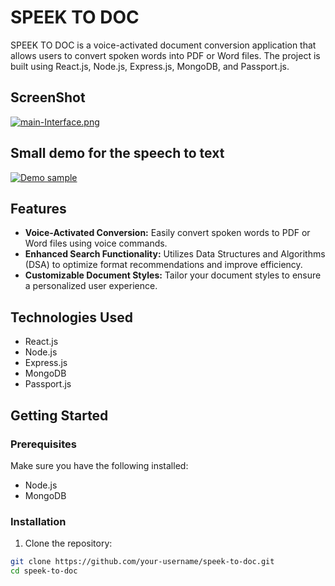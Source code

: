 # SPEEK TO DOC

SPEEK TO DOC is a voice-activated document conversion application that allows users to convert spoken words into PDF or Word files. The project is built using React.js, Node.js, Express.js, MongoDB, and Passport.js.

## ScreenShot

[![main-Interface.png](https://i.postimg.cc/28kfv6tM/main-Interface.png)](https://postimg.cc/3Wc6QKYF)
## Small demo for the speech to text

[![Demo sample](https://media.licdn.com/dms/image/D5622AQGc08Pw_Jc60g/feedshare-shrink_480/0/1702314162896?e=1706140800&v=beta&t=AhM1ZXndIPNCf6Vte0DRAXmecu_ZFCFcrlLimjvjtDo)](https://www.linkedin.com/feed/update/urn:li:activity:7138123872188432384?updateEntityUrn=urn%3Ali%3Afs_updateV2%3A%28urn%3Ali%3Aactivity%3A7138123872188432384%2CFEED_DETAIL%2CEMPTY%2CDEFAULT%2Cfalse%29&originTrackingId=DXFpsf0lQUaKqMI64dRRWw%3D%3D&lipi=urn%3Ali%3Apage%3Ad_flagship3_profile_view_base_recent_activity_content_view%3BPfl8ic4zQma9fIRyifoOSQ%3D%3D)



## Features

- **Voice-Activated Conversion:** Easily convert spoken words to PDF or Word files using voice commands.
- **Enhanced Search Functionality:** Utilizes Data Structures and Algorithms (DSA) to optimize format recommendations and improve efficiency.
- **Customizable Document Styles:** Tailor your document styles to ensure a personalized user experience.

## Technologies Used

- React.js
- Node.js
- Express.js
- MongoDB
- Passport.js

## Getting Started

### Prerequisites

Make sure you have the following installed:

- Node.js
- MongoDB

### Installation

1. Clone the repository:

```bash
git clone https://github.com/your-username/speek-to-doc.git
cd speek-to-doc
